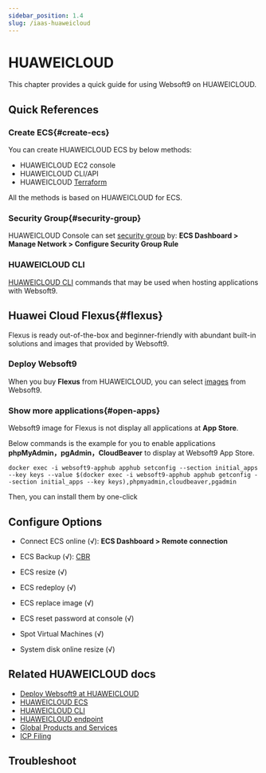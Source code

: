```yaml
---
sidebar_position: 1.4
slug: /iaas-huaweicloud
---
```


# HUAWEICLOUD

This chapter provides a quick guide for using Websoft9 on HUAWEICLOUD.   

## Quick References

### Create ECS{#create-ecs}

You can create HUAWEICLOUD ECS by below methods: 

- HUAWEICLOUD EC2 console
- HUAWEICLOUD CLI/API
- HUAWEICLOUD [Terraform](https://www.huaweicloud.com/product/aos.html)

All the methods is based on HUAWEICLOUD for ECS.  


### Security Group{#security-group}

HUAWEICLOUD Console can set [security group](https://www.tencentcloud.com/document/product/213/16564) by: **ECS Dashboard > Manage Network > Configure Security Group Rule**

### HUAWEICLOUD CLI

 [HUAWEICLOUD CLI](https://support.huaweicloud.com/intl/en-us/hcli/index.html) commands that may be used when hosting applications with Websoft9.  


## Huawei Cloud Flexus{#flexus}

Flexus is ready out-of-the-box and beginner-friendly with abundant built-in solutions and images that provided by Websoft9.  

### Deploy Websoft9

When you buy **Flexus** from HUAWEICLOUD, you can select [images](https://support.huaweicloud.com/intl/en-us/bestpractice-hecs/practice_wp_0001.html) from Websoft9.   

### Show more applications{#open-apps}

Websoft9 image for Flexus is not display all applications at **App Store**.

Below commands is the example for you to enable applications **phpMyAdmin，pgAdmin，CloudBeaver** to display at Websoft9 App Store.  
```
docker exec -i websoft9-apphub apphub setconfig --section initial_apps --key keys --value $(docker exec -i websoft9-apphub apphub getconfig --section initial_apps --key keys),phpmyadmin,cloudbeaver,pgadmin
```

Then, you can install them by one-click


## Configure Options

- Connect ECS online (√): **ECS Dashboard > Remote connection**

- ECS Backup (√): [CBR](https://www.huaweicloud.com/intl/en-us/product/cbr.html)

- ECS resize (√)

- ECS redeploy (√)

- ECS replace image (√)

- ECS reset password at console (√)

- Spot Virtual Machines (√)

- System disk online resize (√)


## Related HUAWEICLOUD docs

- [Deploy Websoft9 at HUAWEICLOUD](./install-huaweicloud)
- [HUAWEICLOUD ECS](https://support.huaweicloud.com/intl/en-us/ecs/index.html)
- [HUAWEICLOUD CLI](https://support.huaweicloud.com/intl/en-us/hcli/index.html)
- [HUAWEICLOUD endpoint](https://developer.huaweicloud.com/endpoint)
- [Global Products and Services](https://www.huaweicloud.com/intl/en-us/global/)
- [ICP Filing](https://support.huaweicloud.com/intl/en-us/icp/index.html)

## Troubleshoot